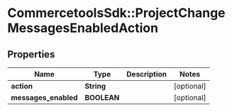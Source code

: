 # CommercetoolsSdk::ProjectChangeMessagesEnabledAction

## Properties
Name | Type | Description | Notes
------------ | ------------- | ------------- | -------------
**action** | **String** |  | [optional] 
**messages_enabled** | **BOOLEAN** |  | [optional] 

